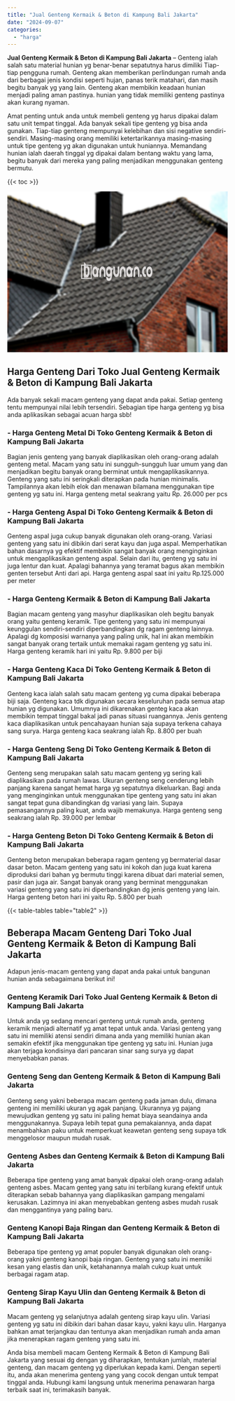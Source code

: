 ```yaml
---
title: "Jual Genteng Kermaik & Beton di Kampung Bali Jakarta"
date: "2024-09-07"
categories: 
  - "harga"
---
```


**Jual Genteng Kermaik & Beton di Kampung Bali Jakarta** – Genteng ialah salah satu material hunian yg benar-benar sepatutnya harus dimiliki Tiap-tiap pengguna rumah. Genteng akan memberikan perlindungan rumah anda dari berbagai jenis kondisi seperti hujan, panas terik matahari, dan masih begitu banyak yg yang lain. Genteng akan membikin keadaan hunian menjadi paling aman pastinya. hunian yang tidak memiliki genteng pastinya akan kurang nyaman.

Amat penting untuk anda untuk membeli genteng yg harus dipakai dalam satu unit tempat tinggal. Ada banyak sekali tipe genteng yg bisa anda gunakan. Tiap-tiap genteng mempunyai kelebihan dan sisi negative sendiri-sendiri. Masing-masing orang memiliki ketertarikannya masing-masing untuk tipe genteng yg akan digunakan untuk huniannya. Memandang hunian ialah daerah tinggal yg dipakai dalam bentang waktu yang lama, begitu banyak dari mereka yang paling menjadikan menggunakan genteng bermutu.

{{< toc >}}

![Jual Genteng Kermaik & Beton di Kampung Bali Jakarta](/images/genteng-minimalis-murah08.png)

## Harga Genteng Dari Toko Jual Genteng Kermaik & Beton di Kampung Bali Jakarta

Ada banyak sekali macam genteng yang dapat anda pakai. Setiap genteng tentu mempunyai nilai lebih tersendiri. Sebagian tipe harga genteng yg bisa anda aplikasikan sebagai acuan harga sbb!

### \- Harga Genteng Metal Di Toko Genteng Kermaik & Beton di Kampung Bali Jakarta

Bagian jenis genteng yang banyak diaplikasikan oleh orang-orang adalah genteng metal. Macam yang satu ini sungguh-sungguh luar umum yang dan menjadikan begitu banyak orang berminat untuk mengaplikasikannya. Genteng yang satu ini seringkali diterapkan pada hunian minimalis. Tampilannya akan lebih elok dan menawan bilamana menggunakan tipe genteng yg satu ini. Harga genteng metal seakrang yaitu Rp. 26.000 per pcs

### \- Harga Genteng Aspal Di Toko Genteng Kermaik & Beton di Kampung Bali Jakarta

Genteng aspal juga cukup banyak digunakan oleh orang-orang. Variasi genteng yang satu ini dibikin dari serat kayu dan juga aspal. Memperhatikan bahan dasarnya yg efektif membikin sangat banyak orang menginginkan untuk mengaplikasikan genteng aspal. Selain dari itu, genteng yg satu ini juga lentur dan kuat. Apalagi bahannya yang teramat bagus akan membikin genten tersebut Anti dari api. Harga genteng aspal saat ini yaitu Rp.125.000 per meter

### \- Harga Genteng Kermaik & Beton di Kampung Bali Jakarta

Bagian macam genteng yang masyhur diaplikasikan oleh begitu banyak orang yaitu genteng keramik. Tipe genteng yang satu ini mempunyai keunggulan sendiri-sendiri diperbandingkan dg ragam genteng lainnya. Apalagi dg komposisi warnanya yang paling unik, hal ini akan membikin sangat banyak orang tertaik untuk memakai ragam genteng yg satu ini. Harga genteng keramik hari ini yaitu Rp. 9.800 per biji

### \- Harga Genteng Kaca Di Toko Genteng Kermaik & Beton di Kampung Bali Jakarta

Genteng kaca ialah salah satu macam genteng yg cuma dipakai beberapa biji saja. Genteng kaca tdk digunakan secara keseluruhan pada semua atap hunian yg digunakan. Umumnya ini dikarenakan genteg kaca akan membikin tempat tinggal bakal jadi panas situasi ruangannya. Jenis genteng kaca diaplikasikan untuk pencahayaan hunian saja supaya terkena cahaya sang surya. Harga genteng kaca seakrang ialah Rp. 8.800 per buah

### \- Harga Genteng Seng Di Toko Genteng Kermaik & Beton di Kampung Bali Jakarta

Genteng seng merupakan salah satu macam genteng yg sering kali diaplikasikan pada rumah lawas. Ukuran genteng seng cenderung lebih panjang karena sangat hemat harga yg sepatutnya dikeluarkan. Bagi anda yang menginginkan untuk menggunakan tipe genteng yang satu ini akan sangat tepat guna dibandingkan dg variasi yang lain. Supaya pemasangannya paling kuat, anda wajib memakunya. Harga genteng seng seakrang ialah Rp. 39.000 per lembar

### \- Harga Genteng Beton Di Toko Genteng Kermaik & Beton di Kampung Bali Jakarta

Genteng beton merupakan beberapa ragam genteng yg bermaterial dasar dasar beton. Macam genteng yang satu ini kokoh dan juga kuat karena diproduksi dari bahan yg bermutu tinggi karena dibuat dari material semen, pasir dan juga air. Sangat banyak orang yang berminat menggunakan variasi genteng yang satu ini diperbandingkan dg jenis genteng yang lain. Harga genteng beton hari ini yaitu Rp. 5.800 per buah

{{< table-tables table="table2" >}}

## Beberapa Macam Genteng Dari Toko Jual Genteng Kermaik & Beton di Kampung Bali Jakarta

Adapun jenis-macam genteng yang dapat anda pakai untuk bangunan hunian anda sebagaimana berikut ini!

### Genteng Keramik Dari Toko Jual Genteng Kermaik & Beton di Kampung Bali Jakarta

Untuk anda yg sedang mencari genteng untuk rumah anda, genteng keramik menjadi alternatif yg amat tepat untuk anda. Variasi genteng yang satu ini memiliki atensi sendiri dimana anda yang memiliki hunian akan semakin efektif jika menggunakan tipe genteng yg satu ini. Hunian juga akan terjaga kondisinya dari pancaran sinar sang surya yg dapat menyebabkan panas.

### Genteng Seng dan Genteng Kermaik & Beton di Kampung Bali Jakarta

Genteng seng yakni beberapa macam genteng pada jaman dulu, dimana genteng ini memiliki ukuran yg agak panjang. Ukurannya yg pajang mewujudkan genteng yg satu ini paling hemat biaya seandainya anda menggunakannya. Supaya lebih tepat guna pemakaiannya, anda dapat menambahkan paku untuk memperkuat keawetan genteng seng supaya tdk menggelosor maupun mudah rusak.

### Genteng Asbes dan Genteng Kermaik & Beton di Kampung Bali Jakarta

Beberapa tipe genteng yang amat banyak dipakai oleh orang-orang adalah genteng asbes. Macam genteg yang satu ini terbilang kurang efektif untuk diterapkan sebab bahannya yang diaplikasikan gampang mengalami kerusakan. Lazimnya ini akan menyebabkan genteng asbes mudah rusak dan menggantinya yang paling baru.

### Genteng Kanopi Baja Ringan dan Genteng Kermaik & Beton di Kampung Bali Jakarta

Beberapa tipe genteng yg amat populer banyak digunakan oleh orang-orang yakni genteng kanopi baja ringan. Genteng yang satu ini memiiki kesan yang elastis dan unik, ketahanannya malah cukup kuat untuk berbagai ragam atap.

### Genteng Sirap Kayu Ulin dan Genteng Kermaik & Beton di Kampung Bali Jakarta

Macam genteng yg selanjutnya adalah genteng sirap kayu ulin. Variasi genteng yg satu ini dibikin dari bahan dasar kayu, yakni kayu ulin. Harganya bahkan amat terjangkau dan tentunya akan menjadikan rumah anda aman jika menerapkan ragam genteng yang satu ini.

Anda bisa membeli macam Genteng Kermaik & Beton di Kampung Bali Jakarta yang sesuai dg dengan yg diharapkan, tentukan jumlah, material genteng, dan macam genteng yg diperlukan kepada kami. Dengan seperti itu, anda akan menerima genteng yang yang cocok dengan untuk tempat tinggal anda. Hubungi kami langsung untuk menerima penawaran harga terbaik saat ini, terimakasih banyak.
